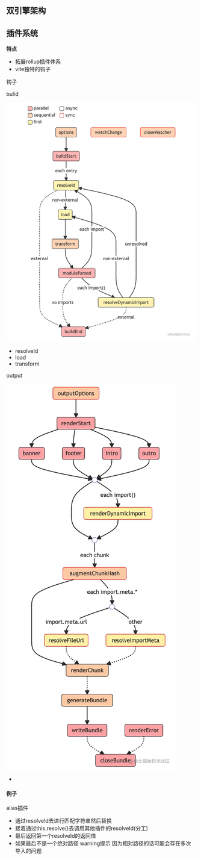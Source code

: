 
## 双引擎架构


## 插件系统

**特点**
- 拓展rollup插件体系
- vite独特的钩子

钩子

bulid

![img](assets/58ce9fa2b0f14dd1bc50a9c849157e43_tplv-k3u1fbpfcp-zoom-in-crop-mark_3024_0_0_0-9659323.awebp)

- resolveId
- load
- transform

output

![img](assets/5dc4935d712d451fb6978fad46dd7b74_tplv-k3u1fbpfcp-zoom-in-crop-mark_3024_0_0_0.awebp)

- 


#### 例子
alias插件
- 通过resolveId去进行匹配字符串然后替换
- 接着通过this.resolve()去调用其他插件的resolveId(分工)
- 最后返回第一个resolveId的返回值
- 如果最后不是一个绝对路径 warning提示 因为相对路径的话可能会存在多次导入的问题